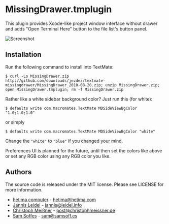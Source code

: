 # MissingDrawer.tmplugin

This plugin provides Xcode-like project window interface without drawer and adds "Open Terminal Here" button to the file list's button panel.

![Screenshot](http://github.com/downloads/jezdez/textmate-missingdrawer/Screen%20shot%202010-08-20.png)

## Installation

Run the following command to install into TextMate:

    $ curl -Lo MissingDrawer.zip http://github.com/downloads/jezdez/textmate-missingdrawer/MissingDrawer_2010-08-20.zip; unzip MissingDrawer.zip; open MissingDrawer.tmplugin; rm -f MissingDrawer.zip

Rather like a white sidebar background color? Just run this (for white):

    $ defaults write com.macromates.TextMate MDSideViewBgColor "1.0;1.0;1.0"

or simply 

    $ defaults write com.macromates.TextMate MDSideViewBgColor "white"

Change the `"white"` to `"blue"` if you changed your mind.

Preferences UI is planned for the future, until then set the colors like above or set any RGB color using any RGB color you like.

## Authors

The source code is released under the MIT license. Please see LICENSE for more information.

* [hetima computer](http://hetima.com/) -  hetima@hetima.com
* [Jannis Leidel](http://jannisleidel.com) - jannis@leidel.info
* [Christoph Meißner](http://christophmeissner.wordpress.com) - post@christophmeissner.de
* [Sam Soffes](http://samsoff.es) - sam@samsoff.es
